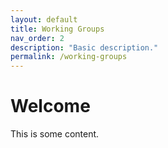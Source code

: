 ```yaml
---
layout: default
title: Working Groups
nav_order: 2
description: "Basic description."
permalink: /working-groups
---
```


# Welcome
This is some content.